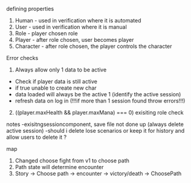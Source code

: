 defining properties
1. Human - used in verification where it is automated
2. User - used in verification where it is manual
3. Role - player chosen role 
4. Player - after role chosen, user becomes player
5. Character - after role chosen, the player controls the character 

Error checks
1. Always allow only 1 data to be active
- Check if player data is still active
- if true unable to create new char
- data loaded will always be the active 1 (identify the active session)
- refresh data on log in (!!!if more than 1 session found throw errors!!!)
2. ((player.maxHealth && player.maxMana) === 0) exisiting role check

notes 
-exisitngsessioncomponent, save file not done up (always delete active session)
-should i delete lose scenarios or keep it for history and allow users to delete it ?

map
1. Changed choose fight from v1 to choose path
2. Path state will determine encounter
3. Story -> Choose path -> encounter -> victory/death -> ChoosePath

